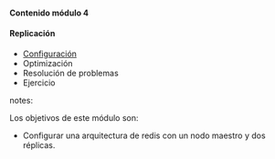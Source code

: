 #### Contenido módulo 4

#### Replicación

* [Configuración](/#configuration)
* Optimización
* Resolución de problemas
* Ejercicio

notes:

Los objetivos de este módulo son:

* Configurar una arquitectura de redis con un nodo maestro y dos réplicas.